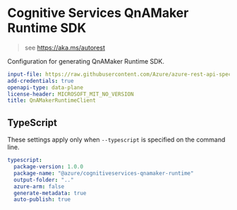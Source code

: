 # Cognitive Services QnAMaker Runtime SDK

> see https://aka.ms/autorest

Configuration for generating QnAMaker Runtime SDK.

```yaml
input-file: https://raw.githubusercontent.com/Azure/azure-rest-api-specs/master/specification/cognitiveservices/data-plane/QnAMaker/stable/v4.0/QnAMakerRuntime.json
add-credentials: true
openapi-type: data-plane
license-header: MICROSOFT_MIT_NO_VERSION
title: QnAMakerRuntimeClient
```

## TypeScript

These settings apply only when `--typescript` is specified on the command line.

```yaml $(typescript)
typescript:
  package-version: 1.0.0
  package-name: "@azure/cognitiveservices-qnamaker-runtime"
  output-folder: ".."
  azure-arm: false
  generate-metadata: true
  auto-publish: true
```